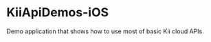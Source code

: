 KiiApiDemos-iOS
===============

Demo application that shows how to use most of basic Kii cloud APIs.
